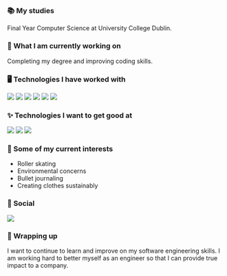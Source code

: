 ### 📚 My studies
Final Year Computer Science at University College Dublin.

### 🔨 What I am currently working on
Completing my degree and improving coding skills.

### 🖥️ Technologies I have worked with
<p float="left">
  <img src="https://img.shields.io/badge/html5%20-%23E34F26.svg?&style=for-the-badge&logo=html5&logoColor=white"/>
  <img src="https://img.shields.io/badge/css-%23239120.svg?&style=for-the-badge&logo=css3&logoColor=white"/>
  <img src="https://camo.githubusercontent.com/4249e852f14e86cf7cd636b15c041c93d2f0572b/68747470733a2f2f696d672e736869656c64732e696f2f62616467652f6a6176617363726970742d2532334637444631452e7376673f267374796c653d666f722d7468652d6261646765266c6f676f3d6a617661736372697074266c6f676f436f6c6f723d626c61636b"/>
  <img src="https://img.shields.io/badge/node.js%20-%2343853D.svg?&style=for-the-badge&logo=node.js&logoColor=white"/>
  <img src="https://img.shields.io/badge/java-%23ED8B00.svg?&style=for-the-badge&logo=java&logoColor=white"/>
  <img src="https://img.shields.io/badge/c%20-%2300599C.svg?&style=for-the-badge&logo=c&logoColor=white"/>
</p>
                                                                                                      
### ✨ Technologies I want to get good at
<p float="left">
  <img src="https://img.shields.io/badge/react%20-%2320232a.svg?&style=for-the-badge&logo=react&logoColor=%2361DAFB"/>
  <img src="https://img.shields.io/badge/Jira-0052CC?logo=jira&style=for-the-badge&logoColor=white"/>
  <img src="https://img.shields.io/badge/Confluence-172B4D?logo=confluence&style=for-the-badge&logoColor=white"/>
</p>

### 🌱 Some of my current interests
* Roller skating
* Environmental concerns
* Bullet journaling
* Creating clothes sustainably

### 📱 Social
[<img src="https://img.shields.io/badge/linkedin-%230077B5.svg?&style=for-the-badge&logo=linkedin&logoColor=white" />](https://www.linkedin.com/in/andra-antal-berbecaru/)

### 🎉 Wrapping up
I want to continue to learn and improve on my software engineering skills. I am working hard to better myself as an engineer so that I can provide true impact to a company.
